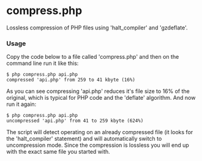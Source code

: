 # compress.php

Lossless compression of PHP files using 'halt_compiler' and 'gzdeflate'.

### Usage

Copy the code below to a file called 'compress.php' and then on the command line run it like this:

    $ php compress.php api.php 
    compressed 'api.php' from 259 to 41 kbyte (16%)

As you can see compressing 'api.php' reduces it's file size to 16% of the original, which is typical for PHP code and the 'deflate' algorithm. And now run it again:

    $ php compress.php api.php 
    uncompressed 'api.php' from 41 to 259 kbyte (624%)

The script will detect operating on an already compressed file (it looks for the 'halt_compiler' statement) and will automatically switch to uncompression mode. Since the compression is lossless you will end up with the exact same file you started with.
